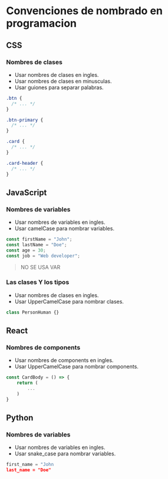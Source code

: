 # Convenciones de nombrado en programacion

## CSS

### Nombres de clases

- Usar nombres de clases en ingles.
- Usar nombres de clases en minusculas.
- Usar guiones para separar palabras.

```css
.btn {
  /* ... */
}

.btn-primary {
  /* ... */
}

.card {
  /* ... */
}

.card-header {
  /* ... */
}
```

## JavaScript

### Nombres de variables

- Usar nombres de variables en ingles.
- Usar camelCase para nombrar variables.

```js
const firstName = "John";
const lastName = "Doe";
const age = 30;
const job = "Web developer";
```

> NO SE USA VAR

### Las clases Y los tipos

- Usar nombres de clases en ingles.
- Usar UpperCamelCase para nombrar clases.

```js
class PersonHuman {}
```

## React

### Nombres de components

- Usar nombres de components en ingles.
- Usar UpperCamelCase para nombrar components.

```js
const CardBody = () => {
    return (
        ...
    )
}
```

## Python

### Nombres de variables

- Usar nombres de variables en ingles.
- Usar snake_case para nombrar variables.

```python
first_name = "John
last_name = "Doe"
```

